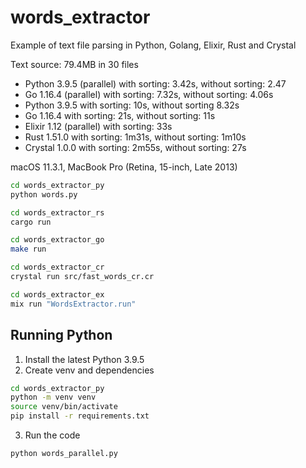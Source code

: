 # words_extractor

Example of text file parsing in Python, Golang, Elixir, Rust and Crystal

Text source: 79.4MB in 30 files

- Python 3.9.5 (parallel) with sorting: 3.42s, without sorting: 2.47
- Go 1.16.4 (parallel) with sorting: 7.32s, without sorting: 4.06s
- Python 3.9.5 with sorting: 10s, without sorting 8.32s
- Go 1.16.4 with sorting: 21s, without sorting: 11s
- Elixir 1.12 (parallel) with sorting: 33s
- Rust 1.51.0 with sorting: 1m31s, without sorting: 1m10s
- Crystal 1.0.0 with sorting: 2m55s, without sorting: 27s

macOS 11.3.1, MacBook Pro (Retina, 15-inch, Late 2013)

```bash
cd words_extractor_py
python words.py

cd words_extractor_rs
cargo run

cd words_extractor_go
make run

cd words_extractor_cr
crystal run src/fast_words_cr.cr

cd words_extractor_ex
mix run "WordsExtractor.run"
```

## Running Python

1. Install the latest Python 3.9.5
2. Create venv and dependencies

```bash
cd words_extractor_py
python -m venv venv
source venv/bin/activate
pip install -r requirements.txt
```

3. Run the code

```bash
python words_parallel.py
```
